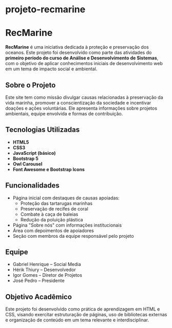 # projeto-recmarine
# RecMarine

**RecMarine** é uma iniciativa dedicada à proteção e preservação dos oceanos. Este projeto foi desenvolvido como parte das atividades do **primeiro período do curso de Análise e Desenvolvimento de Sistemas**, com o objetivo de aplicar conhecimentos iniciais de desenvolvimento web em um tema de impacto social e ambiental.

## Sobre o Projeto

Este site tem como missão divulgar causas relacionadas à preservação da vida marinha, promover a conscientização da sociedade e incentivar doações e ações voluntárias. Ele apresenta informações sobre projetos ambientais, equipe envolvida e formas de contribuição.

## Tecnologias Utilizadas

- **HTML5**  
- **CSS3**  
- **JavaScript (básico)**  
- **Bootstrap 5**  
- **Owl Carousel**  
- **Font Awesome e Bootstrap Icons**

## Funcionalidades

- Página inicial com destaques de causas apoiadas:
  - Proteção das tartarugas marinhas
  - Preservação de recifes de coral
  - Combate à caça de baleias
  - Redução da poluição plástica
- Página "Sobre nós" com informações institucionais
- Área com depoimentos de apoiadores
- Seção com membros da equipe responsável pelo projeto

## Equipe

- Gabriel Henrique – Social Media  
- Hérik Thiury – Desenvolvedor  
- Igor Gomes – Diretor de Projetos  
- José Pedro – Presidente  

## Objetivo Acadêmico

Este projeto foi desenvolvido como prática de aprendizagem em HTML e CSS, visando exercitar estruturação de páginas, uso de bibliotecas externas e organização de conteúdo em um tema relevante e interdisciplinar.

